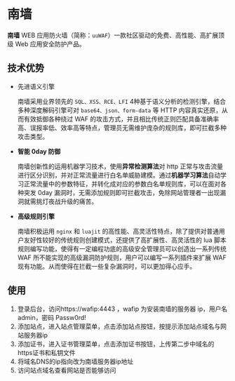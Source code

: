 # 南墙

**南墙** WEB 应用防火墙（简称：`uuWAF`）一款社区驱动的免费、高性能、高扩展顶级 Web 应用安全防护产品。

## **技术优势**

- 先进语义引擎

  南墙采用业界领先的 `SQL、XSS、RCE、LFI` 4种基于语义分析的检测引擎，结合多种深度解码引擎可对 `base64、json、form-data` 等 HTTP 内容真实还原，从而有效抵御各种绕过 WAF 的攻击方式，并且相比传统正则匹配具备准确率高、误报率低、效率高等特点，管理员无需维护庞杂的规则库，即可拦截多种攻击类型。

- **智能 0day 防御**

  南墙创新性的运用机器学习技术，使用**异常检测算法**对 http 正常与攻击流量进行区分识别，并对正常流量进行白名单威胁建模。通过**机器学习算法**自动学习正常流量中的参数特征，并转化成对应的参数白名单规则库，可以在面对各种突发 0day 漏洞时，无需添加规则即可拦截攻击，免除网站管理者一出现漏洞就需挑灯夜战升级的痛苦。

- **高级规则引擎**

  南墙积极运用 `nginx` 和 `luajit` 的高性能、高灵活性特点，除了提供对普通用户友好性较好的传统规则创建模式，还提供了高扩展性、高灵活性的 lua 脚本规则编写功能，使得有一定编程功底的高级安全管理员可以创造出一系列传统 WAF 所不能实现的高级漏洞防护规则，用户可以编写一系列插件来扩展 WAF 现有功能。从而使得在拦截一些复杂漏洞时，可以更加得心应手。


## 使用

1. 登录后台，访问https://wafip:4443 ，wafip 为安装南墙的服务器 ip，用户名 admin，密码 Passw0rd!
2. 添加站点，进入站点管理菜单，点击添加站点按钮，按提示添加站点域名与网站服务器ip
3. 添加证书，进入证书管理菜单，点击添加证书按钮，上传第二步中域名的https证书和私钥文件
4. 将域名DNS的ip指向改为南墙服务器ip地址
5. 访问站点域名查看网站是否能够访问